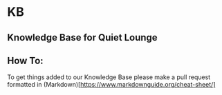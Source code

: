 # KB
Knowledge Base for Quiet Lounge
--------------------------------

## How To:
To get things added to our Knowledge Base please make a pull request formatted in (Markdown)[https://www.markdownguide.org/cheat-sheet/]
